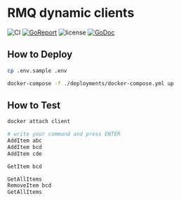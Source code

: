 # RMQ dynamic clients

![CI](https://github.com/vbetsun/rmq-dynamic-clients/workflows/CI/badge.svg)
[![GoReport](https://goreportcard.com/badge/github.com/vbetsun/rmq-dynamic-clients)](https://goreportcard.com/report/github.com/vbetsun/rmq-dynamic-clients)
![license](https://img.shields.io/github/license/vbetsun/rmq-dynamic-clients)
[![GoDoc](https://pkg.go.dev/badge/github.com/vbetsun/rmq-dynamic-clients)](https://pkg.go.dev/github.com/vbetsun/rmq-dynamic-clients)

## How to Deploy

```sh
cp .env.sample .env

docker-compose -f ./deployments/docker-compose.yml up
```

## How to Test

```sh
docker attach client

# write your command and press ENTER
AddItem abc
AddItem bcd
AddItem cde

GetItem bcd

GetAllItems
RemoveItem bcd
GetAllItems
```